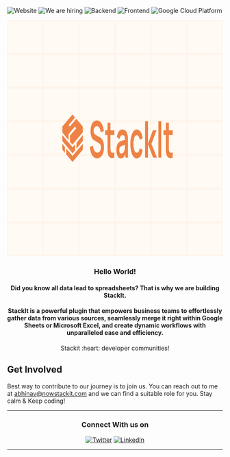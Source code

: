 ![Website](https://img.shields.io/website?up_color=green&up_message=up%20%26%20running&url=https%3A%2F%2Fwww.nowstackit.com%2F)
![We are hiring](https://img.shields.io/badge/hiring-yes-important)
![Backend](https://img.shields.io/badge/backend-nodejs-blue)
![Frontend](https://img.shields.io/badge/frontend-reactjs-blue)
![Google Cloud Platform](https://img.shields.io/badge/Platform-Google%20Cloud-blue)

<p align="center">
<a href="https://nowstackit.com" target="_blank"><img src="https://raw.githubusercontent.com/nowstackit/.github/main/profile/MacBook%20Air%20-%206.1.png" border="0" height="550px" width="1000px" title="StackIt!" alt="StackIt!"></a> </p>

<h3 align="center"> Hello World! </h3>
<h4 align="center"> Did you know all data lead to spreadsheets? That is why we are building StackIt. </h4>

<h4 align="center">StackIt is a powerful plugin that empowers business teams to effortlessly gather data from various sources, seamlessly merge it right within Google Sheets or Microsoft Excel, and create dynamic workflows with unparalleled ease and efficiency. </h4>


<p align="center"> Stackit :heart: developer communities! </p>

Get Involved
----
Best way to contribute to our journey is to join us. You can reach out to me at abhinav@nowstackit.com and we can find a suitable role for you. Stay calm & Keep coding!


----

<div align="center">
<h3>Connect With us on</h3>
<a href="https://twitter.com/nowstackit" target="_blank"><img alt="Twitter" src="https://img.shields.io/badge/twitter-%231DA1F2.svg?&style=for-the-badge&logo=twitter&logoColor=white" /></a> 
<a href="https://www.linkedin.com/company/nowstackit/" target="_blank"><img alt="LinkedIn" src="https://img.shields.io/badge/linkedin-%230077B5.svg?&style=for-the-badge&logo=linkedin&logoColor=white" /></a>
</div>

----
